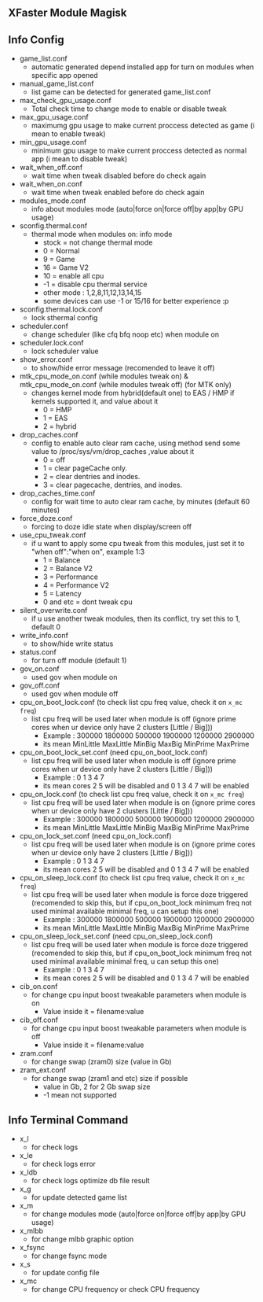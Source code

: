 ## XFaster Module Magisk

## Info Config

- game_list.conf
  - automatic generated depend installed app for turn on modules when specific app opened
- manual_game_list.conf
  - list game can be detected for generated game_list.conf
- max_check_gpu_usage.conf
  - Total check time to change mode to enable or disable tweak
- max_gpu_usage.conf
  - maximumg gpu usage to make current proccess detected as game (i mean to enable tweak)
- min_gpu_usage.conf
  - minimum gpu usage to make current proccess detected as normal app (i mean to disable tweak)
- wait_when_off.conf
  - wait time when tweak disabled before do check again
- wait_when_on.conf
  - wait time when tweak enabled before do check again
- modules_mode.conf
  - info about modules mode (auto|force on|force off|by app|by GPU usage)
- sconfig.thermal.conf
  - thermal mode when modules on: info mode
    - stock = not change thermal mode
    - 0 = Normal
    - 9 = Game
    - 16 = Game V2
    - 10 = enable all cpu
    - -1 = disable cpu thermal service
    - other mode : 1,2,8,11,12,13,14,15
    - some devices can use -1 or 15/16 for better experience :p
- sconfig.thermal.lock.conf
  - lock sthermal config
- scheduler.conf
  - change scheduler (like cfq bfq noop etc) when module on
- scheduler.lock.conf
  - lock scheduler value
- show_error.conf
  - to show/hide error message (recomended to leave it off)
- mtk_cpu_mode_on.conf (while modules tweak on) & mtk_cpu_mode_on.conf (while modules tweak off) (for MTK only)
  - changes kernel mode from hybrid(default one) to EAS / HMP if kernels supported it, and value about it
    - 0 = HMP
    - 1 = EAS
    - 2 = hybrid
- drop_caches.conf
  - config to enable auto clear ram cache, using method send some value to /proc/sys/vm/drop_caches ,value about it
    - 0 = off
    - 1 = clear pageCache only.
    - 2 = clear dentries and inodes.
    - 3 = clear pagecache, dentries, and inodes.
- drop_caches_time.conf
  - config for wait time to auto clear ram cache, by minutes (default 60 minutes)
- force_doze.conf
  - forcing to doze idle state when display/screen off
- use_cpu_tweak.conf
  - if u want to apply some cpu tweak from this modules, just set it to "when off":"when on", example 1:3
    - 1 = Balance
    - 2 = Balance V2
    - 3 = Performance
    - 4 = Performance V2
    - 5 = Latency
    - 0 and etc = dont tweak cpu
- silent_overwrite.conf
  - if u use another tweak modules, then its conflict, try set this to 1, default 0
- write_info.conf
  - to show/hide write status
- status.conf
  - for turn off module (default 1)
- gov_on.conf
  - used gov when module on
- gov_off.conf
  - used gov when module off
- cpu_on_boot_lock.conf (to check list cpu freq value, check it on <code>x_mc freq</code>)
  - list cpu freq will be used later when module is off (ignore prime cores when ur device only have 2 clusters [Little / Big]))
    - Example : 300000 1800000 500000 1900000 1200000 2900000
    - its mean MinLittle MaxLittle MinBig MaxBig MinPrime MaxPrime
- cpu_on_boot_lock_set.conf (need cpu_on_boot_lock.conf)
  - list cpu freq will be used later when module is off (ignore prime cores when ur device only have 2 clusters [Little / Big]))
    - Example : 0 1 3 4 7
    - its mean cores 2 5 will be disabled and 0 1 3 4 7 will be enabled
- cpu_on_lock.conf (to check list cpu freq value, check it on <code>x_mc freq</code>)
  - list cpu freq will be used later when module is on (ignore prime cores when ur device only have 2 clusters [Little / Big]))
    - Example : 300000 1800000 500000 1900000 1200000 2900000
    - its mean MinLittle MaxLittle MinBig MaxBig MinPrime MaxPrime
- cpu_on_lock_set.conf (need cpu_on_lock.conf)
  - list cpu freq will be used later when module is on (ignore prime cores when ur device only have 2 clusters [Little / Big]))
    - Example : 0 1 3 4 7
    - its mean cores 2 5 will be disabled and 0 1 3 4 7 will be enabled
- cpu_on_sleep_lock.conf (to check list cpu freq value, check it on <code>x_mc freq</code>)
  - list cpu freq will be used later when module is force doze triggered (recomended to skip this, but if cpu_on_boot_lock minimum freq not used minimal available minimal freq, u can setup this one)
    - Example : 300000 1800000 500000 1900000 1200000 2900000
    - its mean MinLittle MaxLittle MinBig MaxBig MinPrime MaxPrime
- cpu_on_sleep_lock_set.conf (need cpu_on_sleep_lock.conf)
  - list cpu freq will be used later when module is force doze triggered (recomended to skip this, but if cpu_on_boot_lock minimum freq not used minimal available minimal freq, u can setup this one)
    - Example : 0 1 3 4 7
    - its mean cores 2 5 will be disabled and 0 1 3 4 7 will be enabled
- cib_on.conf
  - for change cpu input boost tweakable parameters when module is on
    - Value inside it = filename:value
- cib_off.conf
  - for change cpu input boost tweakable parameters when module is off
    - Value inside it = filename:value
- zram.conf
  - for change swap (zram0) size (value in Gb)
- zram_ext.conf
  - for change swap (zram1 and etc) size if possible
    - value in Gb, 2 for 2 Gb swap size
    - -1 mean not supported

## Info Terminal Command

- x_l
  - for check logs
- x_le
  - for check logs error
- x_ldb
  - for check logs optimize db file result
- x_g
  - for update detected game list
- x_m
  - for change modules mode (auto|force on|force off|by app|by GPU usage)
- x_mlbb
  - for change mlbb graphic option
- x_fsync
  - for change fsync mode
- x_s
  - for update config file
- x_mc
  - for change CPU frequency or check CPU frequency
